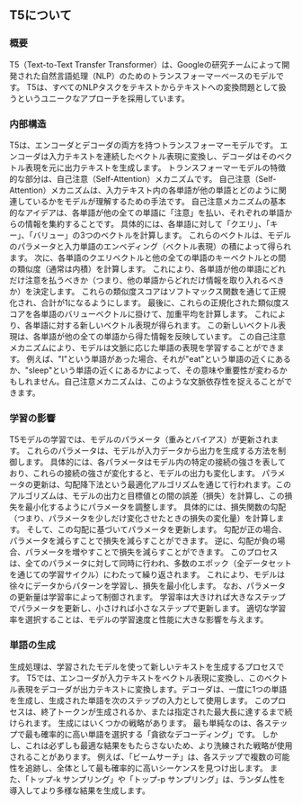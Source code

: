 ## T5について
### 概要
T5（Text-to-Text Transfer Transformer）は、Googleの研究チームによって開発された自然言語処理（NLP）のためのトランスフォーマーベースのモデルです。
T5は、すべてのNLPタスクをテキストからテキストへの変換問題として扱うというユニークなアプローチを採用しています。
### 内部構造
T5は、エンコーダとデコーダの両方を持つトランスフォーマーモデルです。
エンコーダは入力テキストを連続したベクトル表現に変換し、デコーダはそのベクトル表現を元に出力テキストを生成します。
トランスフォーマーモデルの特徴的な部分は、自己注意（Self-Attention）メカニズムです。
自己注意（Self-Attention）メカニズムは、入力テキスト内の各単語が他の単語とどのように関連しているかをモデルが理解するための手法です。
自己注意メカニズムの基本的なアイデアは、各単語が他の全ての単語に「注意」を払い、それぞれの単語からの情報を集約することです。
具体的には、各単語に対して「クエリ」、「キー」、「バリュー」の3つのベクトルを計算します。
これらのベクトルは、モデルのパラメータと入力単語のエンベディング（ベクトル表現）の積によって得られます。
次に、各単語のクエリベクトルと他の全ての単語のキーベクトルとの間の類似度（通常は内積）を計算します。
これにより、各単語が他の単語にどれだけ注意を払うべきか（つまり、他の単語からどれだけ情報を取り入れるべきか）を決定します。
これらの類似度スコアはソフトマックス関数を通じて正規化され、合計が1になるようにします。
最後に、これらの正規化された類似度スコアを各単語のバリューベクトルに掛けて、加重平均を計算します。
これにより、各単語に対する新しいベクトル表現が得られます。
この新しいベクトル表現は、各単語が他の全ての単語から得た情報を反映しています。
この自己注意メカニズムにより、モデルは文脈に応じた単語の表現を学習することができます。
例えば、"I"という単語があった場合、それが"eat"という単語の近くにあるか、"sleep"という単語の近くにあるかによって、その意味や重要性が変わるかもしれません。自己注意メカニズムは、このような文脈依存性を捉えることができます。
### 学習の影響
T5モデルの学習では、モデルのパラメータ（重みとバイアス）が更新されます。
これらのパラメータは、モデルが入力データから出力を生成する方法を制御します。
具体的には、各パラメータはモデル内の特定の接続の強さを表しており、これらの接続の強さが変化すると、モデルの出力も変化します。
パラメータの更新は、勾配降下法という最適化アルゴリズムを通じて行われます。このアルゴリズムは、モデルの出力と目標値との間の誤差（損失）を計算し、この損失を最小化するようにパラメータを調整します。
具体的には、損失関数の勾配（つまり、パラメータを少しだけ変化させたときの損失の変化量）を計算します。
そして、この勾配に基づいてパラメータを更新します。
勾配が正の場合、パラメータを減らすことで損失を減らすことができます。
逆に、勾配が負の場合、パラメータを増やすことで損失を減らすことができます。
このプロセスは、全てのパラメータに対して同時に行われ、多数のエポック（全データセットを通じての学習サイクル）にわたって繰り返されます。
これにより、モデルは徐々にデータからパターンを学習し、損失を最小化します。
なお、パラメータの更新量は学習率によって制御されます。
学習率は大きければ大きなステップでパラメータを更新し、小さければ小さなステップで更新します。
適切な学習率を選択することは、モデルの学習速度と性能に大きな影響を与えます。
### 単語の生成
生成処理は、学習されたモデルを使って新しいテキストを生成するプロセスです。
T5では、エンコーダが入力テキストをベクトル表現に変換し、このベクトル表現をデコーダが出力テキストに変換します。デコーダは、一度に1つの単語を生成し、生成された単語を次のステップの入力として使用します。
このプロセスは、終了トークンが生成されるか、または指定された最大長に達するまで続けられます。
生成にはいくつかの戦略があります。
最も単純なのは、各ステップで最も確率的に高い単語を選択する「貪欲なデコーディング」です。
しかし、これは必ずしも最適な結果をもたらさないため、より洗練された戦略が使用されることがあります。
例えば、「ビームサーチ」は、各ステップで複数の可能性を追跡し、全体として最も確率的に高いシーケンスを見つけ出します。
また、「トップ-k サンプリング」や「トップ-p サンプリング」は、ランダム性を導入してより多様な結果を生成します。
